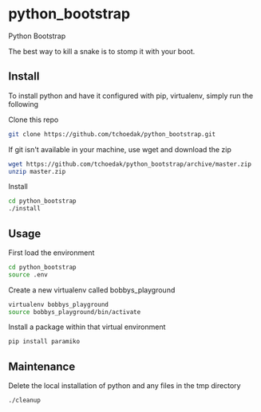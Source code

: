 # python_bootstrap
Python Bootstrap

The best way to kill a snake is to stomp it with your boot.


## Install
To install python and have it configured with pip, virtualenv, simply run the following

Clone this repo
```sh
git clone https://github.com/tchoedak/python_bootstrap.git
```

If git isn't available in your machine, use wget and download the zip
```sh
wget https://github.com/tchoedak/python_bootstrap/archive/master.zip
unzip master.zip
```

Install
```sh
cd python_bootstrap
./install
```

## Usage

First load the environment
```sh
cd python_bootstrap
source .env
```

Create a new virtualenv called bobbys_playground
```sh
virtualenv bobbys_playground
source bobbys_playground/bin/activate
```

Install a package within that virtual environment
```sh
pip install paramiko
```

## Maintenance

Delete the local installation of python and any files in the tmp directory
```sh
./cleanup
```

